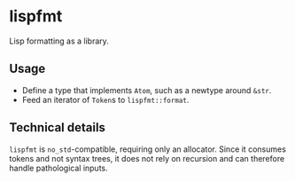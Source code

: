 # lispfmt

Lisp formatting as a library.

## Usage

- Define a type that implements `Atom`, such as a newtype around `&str`.
- Feed an iterator of `Token`s to `lispfmt::format`.

## Technical details

`lispfmt` is `no_std`-compatible, requiring only an allocator. Since it consumes
tokens and not syntax trees, it does not rely on recursion and can therefore
handle pathological inputs.
